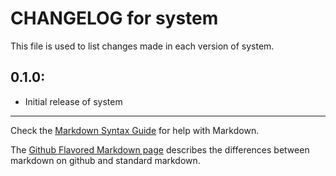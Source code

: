 # CHANGELOG for system

This file is used to list changes made in each version of system.

## 0.1.0:

* Initial release of system

- - -
Check the [Markdown Syntax Guide](http://daringfireball.net/projects/markdown/syntax) for help with Markdown.

The [Github Flavored Markdown page](http://github.github.com/github-flavored-markdown/) describes the differences between markdown on github and standard markdown.

